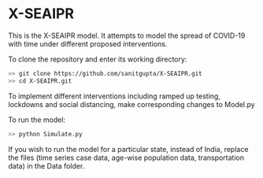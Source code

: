 # X-SEAIPR

This is the X-SEAIPR model. It attempts to model the spread of COVID-19 with time under different proposed interventions.

To clone the repository and enter its working directory:

```bash
>> git clone https://github.com/sanitgupta/X-SEAIPR.git
>> cd X-SEAIPR.git
```

To implement different interventions including ramped up testing, lockdowns and social distancing, make corresponding changes to Model.py

To run the model:

```bash
>> python Simulate.py
```

If you wish to run the model for a particular state, instead of India, replace the files (time series case data, age-wise population data, transportation data) in the Data folder.
